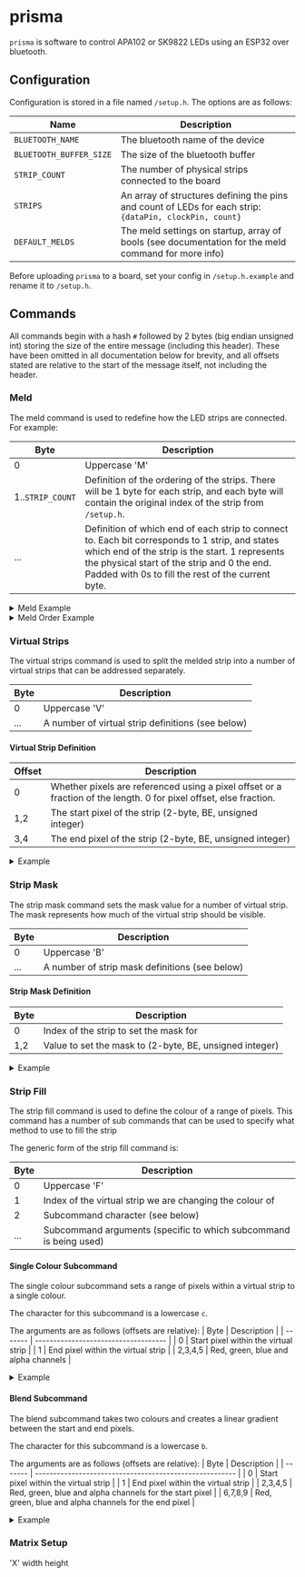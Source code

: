 # prisma

`prisma` is software to control APA102 or SK9822 LEDs using an ESP32 over bluetooth.

## Configuration
Configuration is stored in a file named `/setup.h`. The options are as follows:

| Name                    | Description                                                                                             |
| ----------------------- | ------------------------------------------------------------------------------------------------------- |
| `BLUETOOTH_NAME`        | The bluetooth name of the device                                                                        |
| `BLUETOOTH_BUFFER_SIZE` | The size of the bluetooth buffer                                                                        |
| `STRIP_COUNT`           | The number of physical strips connected to the board                                                    |
| `STRIPS`                | An array of structures defining the pins and count of LEDs for each strip: `{dataPin, clockPin, count}` |
| `DEFAULT_MELDS`         | The meld settings on startup, array of bools (see documentation for the meld command for more info)     |

Before uploading `prisma` to a board, set your config in `/setup.h.example` and rename it to `/setup.h`.

## Commands

All commands begin with a hash `#` followed by 2 bytes (big endian unsigned int) storing the size of the entire message (including this header). These have been omitted in all documentation below for brevity, and all offsets stated are relative to the start of the message itself, not including the header. 

### Meld
The meld command is used to redefine how the LED strips are connected. For example:

| Byte             | Description                                                                                                                                                                                                                                            |
| ---------------- | ------------------------------------------------------------------------------------------------------------------------------------------------------------------------------------------------------------------------------------------------------ |
| 0                | Uppercase 'M'                                                                                                                                                                                                                                          |
| 1..`STRIP_COUNT` | Definition of the ordering of the strips. There will be 1 byte for each strip, and each byte will contain the original index of the strip from `/setup.h`.                                                                                             |
| ...              | Definition of which end of each strip to connect to. Each bit corresponds to 1 strip, and states which end of the strip is the start. 1 represents the physical start of the strip and 0 the end. Padded with 0s to fill the rest of the current byte. |


<details>
<summary>Meld Example</summary>

---

`01001101 || 00000000 || 00000001 || 00000010 || 10100000`

Assuming this is a board with 3 strips connected, this command will set the lights up like so:
    - The ordering is unchanged, then
    - Starts at the physical start of the first strip
    - First strip connects to physical end of the second
    - Second strip connects to physical start of the third

---

</details>

<details>
<summary>Meld Order Example</summary>

---

`01001101 || 00000000 || 00000010 || 000000001 || 10100000`

In this example, the order of the second and third strips have been swapped, so that the first strip connects to the second and the second to the third. So, in full:
    - Start at the physical start of the first strip
    - First strip connects to the physical end of the third
    - Third strip connects to physical start of the second.

---

</details>

### Virtual Strips
The virtual strips command is used to split the melded strip into a number of virtual strips that can be addressed separately.

| Byte | Description                                       |
| ---- | ------------------------------------------------- |
| 0    | Uppercase 'V'                                     |
| ...  | A number of virtual strip definitions (see below) |

#### Virtual Strip Definition
| Offset | Description                                                                                                        |
| ------ | ------------------------------------------------------------------------------------------------------------------ |
| 0      | Whether pixels are referenced using a pixel offset or a fraction of the length. 0 for pixel offset, else fraction. |
| 1,2    | The start pixel of the strip (2-byte, BE, unsigned integer)                                                        |
| 3,4    | The end pixel of the strip (2-byte, BE, unsigned integer)                                                          |

<details>
<summary>Example</summary>

---

`01010110 || 00000000 || 00000000 00000000 || 00000000 00110010 || 00000001 || 01100100 00000000 || 00000001 00101100`

In decimal,

`'V' 0 0 50 1 300 51`

This strip has 300 pixels, divided into 2 strips, where one strip starts at 0 and ends at 50, and the other starts at 300 and ends at 51.
The first strip is accessed using the absolute absolute pixel index and the second is accessed using a fraction.

---

</details>

### Strip Mask
The strip mask command sets the mask value for a number of virtual strip. The mask represents how much of the virtual strip should be visible.

| Byte | Description                                    |
| ---- | ---------------------------------------------- |
| 0    | Uppercase 'B'                                  |
| ...  | A number of strip mask definitions (see below) |

#### Strip Mask Definition

| Byte | Description                                             |
| ---- | ------------------------------------------------------- |
| 0    | Index of the strip to set the mask for                  |
| 1,2  | Value to set the mask to (2-byte, BE, unsigned integer) |

<details>
<summary>Example</summary>

---

`01000010 || 00000000 || 00100000 00111100 || 00000001 || 00000000 00000100`

`'B' 0 8252 1 4`

This message sets the mask for two strips. The first is set to a value of 8252 (assuming this strip has `isFractional` set, this is equivalent to 0.126...). The second strip has a mask of 4.

---

</details>

### Strip Fill
The strip fill command is used to define the colour of a range of pixels. This command has a number of sub commands that can be used to specify what method to use to fill the strip

The generic form of the strip fill command is:

| Byte | Description                                                       |
| ---- | ----------------------------------------------------------------- |
| 0    | Uppercase 'F'                                                     |
| 1    | Index of the virtual strip we are changing the colour of          |
| 2    | Subcommand character (see below)                                  |
| ...  | Subcommand arguments (specific to which subcommand is being used) |


#### Single Colour Subcommand
The single colour subcommand sets a range of pixels within a virtual strip to a single colour.

The character for this subcommand is a lowercase `c`.

The arguments are as follows (offsets are relative):
| Byte    | Description                          |
| ------- | ------------------------------------ |
| 0       | Start pixel within the virtual strip |
| 1       | End pixel within the virtual strip   |
| 2,3,4,5 | Red, green, blue and alpha channels  |

<details>
<summary>Example</summary>

---

`01000110 || 00000001 || 01100011 || 00000000 || 00110010 || 11111111 || 00000000 || 11111111 || 10000000`

`'F' 1 'c' 0 50 255 0 255 128 `

On virtual strip 1, for pixels 0 to 50 (inclusive), set the colour to RGBA(255, 0, 255, 0.5).

---

</details>

#### Blend Subcommand
The blend subcommand takes two colours and creates a linear gradient between the start and end pixels.

The character for this subcommand is a lowercase `b`.

The arguments are as follows (offsets are relative):
| Byte    | Description                                             |
| ------- | ------------------------------------------------------- |
| 0       | Start pixel within the virtual strip                    |
| 1       | End pixel within the virtual strip                      |
| 2,3,4,5 | Red, green, blue and alpha channels for the start pixel |
| 6,7,8,9 | Red, green, blue and alpha channels  for the end pixel  |


<details>
<summary>Example</summary>

---

`01000110 || 00000000 || 01100010 || 00110011 || 01100100 || 11111111 || 00000000 || 11111111 || 10000000 || 11111111 || 00000000 || 00000000 || 00000000`

`'F' 0 'b' 51 100 255 0 255 128 255 0 0 0`

On virtual strip 1, for pixels 51 to 100, set the start colour to RGBA(255, 0, 255, 0.5) and blend to the end pixel with a colour of RGBA(255, 0, 0, 0).

---

</details>

### Matrix Setup

'X' width height